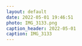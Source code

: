 ```yaml
---
layout: default
date: 2022-05-01 19:46:51
photo: IMG_3133.png
caption_header: 2022-05-01
caption: IMG_3133
---
```

